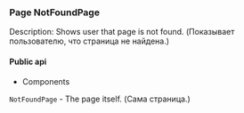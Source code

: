 ### Page NotFoundPage

Description: Shows user that page is not found. (Показывает пользователю, что страница не найдена.)

#### Public api

- Components

`NotFoundPage` - The page itself. (Сама страница.)
